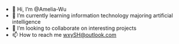 - 👋 Hi, I’m @Amelia-Wu
- 🌱 I’m currently learning information technology majoring artificial intelligence
- 💞️ I’m looking to collaborate on interesting projects
- 📫 How to reach me wxySH@outlook.com

<!---
Amelia-Wu/Amelia-Wu is a ✨ special ✨ repository because its `README.md` (this file) appears on your GitHub profile.
You can click the Preview link to take a look at your changes.
--->
